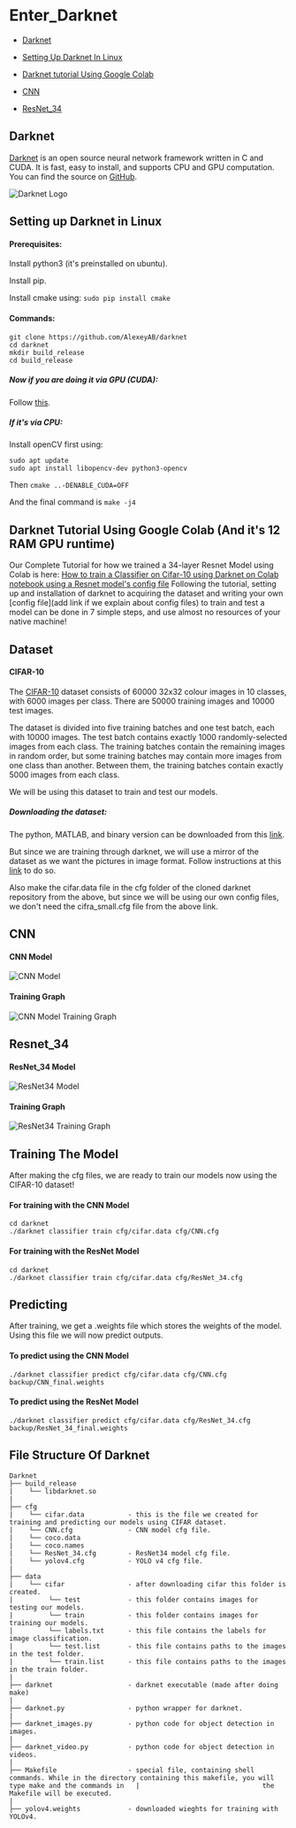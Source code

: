 # Enter_Darknet

* [Darknet](#Darknet)

* [Setting Up Darknet In Linux](#Setup_Darknet)

* [Darknet tutorial Using Google Colab](#Colab)

* [CNN](#CNN_Model)

* [ResNet_34](#ResNet34)

## Darknet

<a name = "Darknet">

[Darknet](https://pjreddie.com/darknet/) is an open source neural network framework written in C and CUDA. It is fast, easy to install, and supports CPU and GPU computation. You can find the source on [GitHub](https://github.com/AlexeyAB/darknet).
  
![Darknet Logo](/Assets/Darknet_Logo.png "Darknet Logo")
  
</a>

<a name = "Setup_Darknet">
  
## Setting up Darknet in Linux

#### Prerequisites: 
Install python3 (it's preinstalled on ubuntu).

Install pip.

Install cmake using: <code>sudo pip install cmake</code>

#### Commands:
```
git clone https://github.com/AlexeyAB/darknet
cd darknet
mkdir build_release
cd build_release
```
##### Now if you are doing it via GPU (CUDA):
  
Follow [this](https://github.com/AlexeyAB/darknet#how-to-compile-on-linux-using-make).

##### If it's via CPU:

Install openCV first using:
```
sudo apt update
sudo apt install libopencv-dev python3-opencv
```

Then <code>cmake ..-DENABLE_CUDA=OFF</code> 

And the final command is <code>make -j4</code>

</a>

<a name = "Colab">
  
## Darknet Tutorial Using Google Colab (And it's 12 RAM GPU runtime)
  
Our Complete Tutorial for how we trained a 34-layer Resnet Model using Colab is here:
[How to train a Classifier on Cifar-10 using Darknet on Colab notebook using a Resnet model's config file](https://colab.research.google.com/drive/1wzoCVvgglMtFPiXt-oA6SfqOqk7MCpmq) 
Following the tutorial, setting up and installation of darknet to acquiring the dataset and writing your own [config file](add link if we explain about config files) to train and test a model can be done in 7 simple steps, and use almost no resources of your native machine!

</a>

## Dataset

#### CIFAR-10
The [CIFAR-10](https://www.cs.toronto.edu/~kriz/cifar.html) dataset consists of 60000 32x32 colour images in 10 classes, with 6000 images per class. There are 50000 training images and 10000 test images.

The dataset is divided into five training batches and one test batch, each with 10000 images. The test batch contains exactly 1000 randomly-selected images from each class. The training batches contain the remaining images in random order, but some training batches may contain more images from one class than another. Between them, the training batches contain exactly 5000 images from each class.

We will be using this dataset to train and test our models.

##### Downloading the dataset:

The python, MATLAB, and binary version can be downloaded from this [link](https://www.cs.toronto.edu/~kriz/cifar.html).

But since we are training through darknet, we will use a mirror of the dataset as we want the pictures in image format.
Follow instructions at this [link](https://pjreddie.com/darknet/train-cifar/) to do so.

Also make the cifar.data file in the cfg folder of the cloned darknet repository from the above, but since we will be using our own config files, we don't need the cifra_small.cfg file from the above link.

<a name = "CNN_Model">

## CNN
 
#### CNN Model

![CNN Model](/Assets/CNN_Model.png "CNN Model Image")

#### Training Graph

![CNN Model Training Graph](/Assets/CNN_TrainingGraph.png "CNN Training Graph")

</a>

<a name = "ResNet34">

## Resnet_34

#### ResNet_34 Model

![ResNet34 Model](/Assets/ResNet_34_Model.png "ResNet34 Model Image")

#### Training Graph

![ResNet34 Training Graph](/Assets/ResNet_34_TrainingGraph.png "ResNet34 Training Graph")
  
</a>

## Training The Model

After making the cfg files, we are ready to train our models now using the CIFAR-10 dataset!

#### For training with the CNN Model

```
cd darknet
./darknet classifier train cfg/cifar.data cfg/CNN.cfg
```

#### For training with the ResNet Model

```
cd darknet
./darknet classifier train cfg/cifar.data cfg/ResNet_34.cfg
```

## Predicting

After training, we get a .weights file which stores the weights of the model.
Using this file we will now predict outputs.

#### To predict using the CNN Model

```
./darknet classifier predict cfg/cifar.data cfg/CNN.cfg backup/CNN_final.weights
```

#### To predict using the ResNet Model

```
./darknet classifier predict cfg/cifar.data cfg/ResNet_34.cfg backup/ResNet_34_final.weights
```
## File Structure Of Darknet

```
Darknet
├── build_release
|    └── libdarknet.so
|    
├── cfg
|    └── cifar.data           - this is the file we created for training and predicting our models using CIFAR dataset.
|    └── CNN.cfg              - CNN model cfg file.
|    └── coco.data        
|    └── coco.names
|    └── ResNet_34.cfg        - ResNet34 model cfg file.
|    └── yolov4.cfg           - YOLO v4 cfg file.
|    
├── data
|    └── cifar                - after downloading cifar this folder is created.
|         └── test            - this folder contains images for testing our models.
|         └── train           - this folder contains images for training our models.
|         └── labels.txt      - this file contains the labels for image classification.
|         └── test.list       - this file contains paths to the images in the test folder.
|         └── train.list      - this file contains paths to the images in the train folder.
|        
├── darknet                   - darknet executable (made after doing make)
|
├── darknet.py                - python wrapper for darknet.
|
├── darknet_images.py         - python code for object detection in images.
|
├── darknet_video.py          - python code for object detection in videos.
|
├── Makefile                  - special file, containing shell commands. While in the directory containing this makefile, you will type make and the commands in   |                               the Makefile will be executed.
|
├── yolov4.weights            - downloaded wieghts for training with YOLOv4.
```
